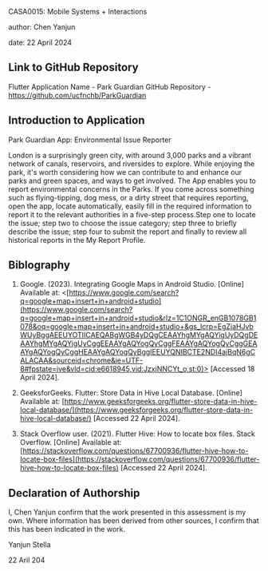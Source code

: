 
CASA0015: Mobile Systems + Interactions


author: Chen Yanjun


date: 22 April 2024

## Link to GitHub Repository

Flutter Application Name - Park Guardian
GitHub Repository - https://github.com/ucfnchb/ParkGuardian

## Introduction to Application

Park Guardian App: Environmental Issue Reporter

London is a surprisingly green city, with around 3,000 parks and a vibrant network of canals, reservoirs, and riversides to explore. While enjoying the park, it's worth considering how we can contribute to and enhance our parks and green spaces, and ways to get involved.
The App enables you to report environmental concerns in the Parks. If you come across something such as flying-tipping, dog mess, or a dirty street that requires reporting, open the app, locate automatically, easily fill in the required information to report it to the relevant authorities in a five-step process.Step one to locate the issue; step two to choose the issue category; step three to briefly describe the issue; step four to submit the report and finally to review all historical reports in the My Report Profile. 


## Biblography

1. Google. (2023). Integrating Google Maps in Android Studio. [Online] Available at: <[https://www.google.com/search?q=google+map+insert+in+android+studio](https://www.google.com/search?q=google+map+insert+in+android+studio&rlz=1C1ONGR_enGB1078GB1078&oq=google+map+insert+in+android+studio+&gs_lcrp=EgZjaHJvbWUyBggAEEUYOTIICAEQABgWGB4yDQgCEAAYhgMYgAQYigUyDQgDEAAYhgMYgAQYigUyCggEEAAYgAQYogQyCggFEAAYgAQYogQyCggGEAAYgAQYogQyCggHEAAYgAQYogQyBggIEEUYQNIBCTE2NDI4ajBqN6gCALACAA&sourceid=chrome&ie=UTF-8#fpstate=ive&vld=cid:e6618945,vid:JzxjNNCYt_o,st:0)> [Accessed 18 April 2024].

2. GeeksforGeeks. Flutter: Store Data in Hive Local Database. [Online] Available at: [https://www.geeksforgeeks.org/flutter-store-data-in-hive-local-database/](https://www.geeksforgeeks.org/flutter-store-data-in-hive-local-database/) [Accessed 22 April 2024].

4. Stack Overflow user. (2021). Flutter Hive: How to locate box files. Stack Overflow. [Online] Available at:[https://stackoverflow.com/questions/67700936/flutter-hive-how-to-locate-box-files](https://stackoverflow.com/questions/67700936/flutter-hive-how-to-locate-box-files) [Accessed 22 April 2024].

## Declaration of Authorship

I, Chen Yanjun confirm that the work presented in this assessment is my own. Where information has been derived from other sources, I confirm that this has been indicated in the work.

Yanjun Stella

22 Aril 204
